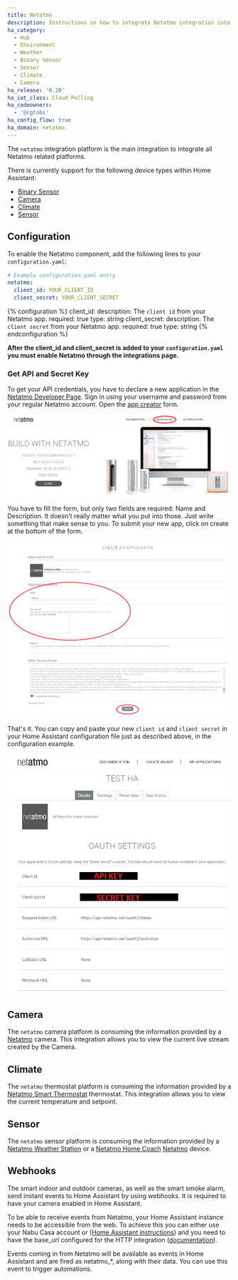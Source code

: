 ```yaml
---
title: Netatmo
description: Instructions on how to integrate Netatmo integration into Home Assistant.
ha_category:
  - Hub
  - Environment
  - Weather
  - Binary Sensor
  - Sensor
  - Climate
  - Camera
ha_release: '0.20'
ha_iot_class: Cloud Polling
ha_codeowners:
  - '@cgtobi'
ha_config_flow: true
ha_domain: netatmo
---
```


The `netatmo` integration platform is the main integration to integrate all Netatmo related platforms.

There is currently support for the following device types within Home Assistant:

- [Binary Sensor](#binary-sensor)
- [Camera](#camera)
- [Climate](#climate)
- [Sensor](#sensor)

## Configuration

To enable the Netatmo component, add the following lines to your `configuration.yaml`:

```yaml
# Example configuration.yaml entry
netatmo:
  client_id: YOUR_CLIENT_ID
  client_secret: YOUR_CLIENT_SECRET
```

{% configuration %}
client_id:
  description: The `client id` from your Netatmo app.
  required: true
  type: string
client_secret:
  description: The `client secret` from your Netatmo app.
  required: true
  type: string
{% endconfiguration %}

**After the client_id and client_secret is added to your `configuration.yaml` you must enable Netatmo through the integrations page.**

### Get API and Secret Key

To get your API credentials, you have to declare a new application in the [Netatmo Developer Page](https://dev.netatmo.com/). Sign in using your username and password from your regular Netatmo account.
Open the [app creator](https://dev.netatmo.com/apps/createanapp#form) form.

<p class='img'>
<img src='/images/screenshots/netatmo_create.png' />
</p>
You have to fill the form, but only two fields are required: Name and Description. It doesn't really matter what you put into those. Just write something that make sense to you. To submit your new app, click on create at the bottom of the form.

<p class='img'>
<img src='/images/screenshots/netatmo_app.png' />
</p>

That's it. You can copy and paste your new `client id` and `client secret` in your Home Assistant configuration file just as described above, in the configuration example.

<p class='img'>
<img src='/images/screenshots/netatmo_api.png' />
</p>

## Camera

The `netatmo` camera platform is consuming the information provided by a [Netatmo](https://www.netatmo.com) camera. This integration allows you to view the current live stream created by the Camera.

## Climate

The `netatmo` thermostat platform is consuming the information provided by a [Netatmo Smart Thermostat](https://www.netatmo.com/product/energy/thermostat) thermostat. This integration allows you to view the current temperature and setpoint.

## Sensor

The `netatmo` sensor platform is consuming the information provided by a [Netatmo Weather Station](https://www.netatmo.com/en-us/weather/weatherstation) or a
[Netatmo Home Coach](https://www.netatmo.com/en-us/aircare/homecoach) [Netatmo](https://www.netatmo.com) device.

## Webhooks

The smart indoor and outdoor cameras, as well as the smart smoke alarm, send instant events to Home Assistant by using webhooks. It is required to have your camera enabled in Home Assistant.

To be able to receive events from Netatmo, your Home Assistant instance needs to be accessible from the web. To achieve this you can either use your Nabu Casa account or ([Home Assistant instructions](/addons/duckdns/)) and you need to have the base_url configured for the HTTP integration ([documentation](/integrations/http/#base_url)).

Events coming in from Netatmo will be available as events in Home Assistant and are fired as netatmo_*, along with their data. You can use this event to trigger automations.
